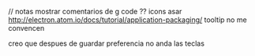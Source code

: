 // notas
mostrar comentarios de g code ??
icons
asar http://electron.atom.io/docs/tutorial/application-packaging/
tooltip no me convencen

creo que despues de guardar preferencia no anda las teclas